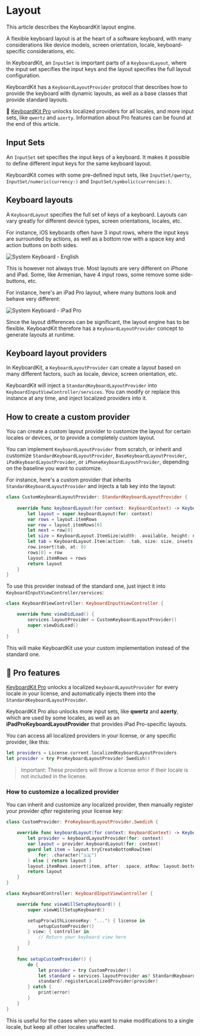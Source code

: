 # Layout

This article describes the KeyboardKit layout engine.

A flexible keyboard layout is at the heart of a software keyboard, with many considerations like device models, screen orientation, locale, keyboard-specific considerations, etc.

In KeyboardKit, an ``InputSet`` is important parts of a ``KeyboardLayout``, where the input set specifies the input keys and the layout specifies the full layout configuration.

KeyboardKit has a ``KeyboardLayoutProvider`` protocol that describes how to provide the keyboard with dynamic layouts, as well as a base classes that provide standard layouts.   

👑 [KeyboardKit Pro][Pro] unlocks localized providers for all locales, and more input sets, like `qwertz` and `azerty`. Information about Pro features can be found at the end of this article.



## Input Sets

An ``InputSet`` set specifies the input keys of a keyboard. It makes it possible to define different input keys for the same keyboard layout.

KeyboardKit comes with some pre-defined input sets, like ``InputSet/qwerty``, ``InputSet/numeric(currency:)`` and ``InputSet/symbolic(currencies:)``.



## Keyboard layouts

A ``KeyboardLayout`` specifies the full set of keys of a keyboard. Layouts can vary greatly for different device types, screen orientations, locales, etc.

For instance, iOS keyboards often have 3 input rows, where the input keys are surrounded by actions, as well as a bottom row with a space key and action buttons on both sides.

![System Keyboard - English](systemkeyboard-english-350.jpg)

This is however not always true. Most layouts are very different on iPhone and iPad. Some, like Armenian, have 4 input rows, some remove some side-buttons, etc. 

For instance, here's an iPad Pro layout, where many buttons look and behave very different:

![System Keyboard - iPad Pro](systemkeyboard-ipadpro.jpg)

Since the layout differences can be significant, the layout engine has to be flexible. KeyboardKit therefore has a ``KeyboardLayoutProvider`` concept to generate layouts at runtime. 



## Keyboard layout providers

In KeyboardKit, a ``KeyboardLayoutProvider`` can create a layout based on many different factors, such as locale, device, screen orientation, etc.

KeyboardKit will inject a ``StandardKeyboardLayoutProvider`` into ``KeyboardInputViewController/services``. You can modify or replace this instance at any time, and inject localized providers into it.



## How to create a custom provider

You can create a custom layout provider to customize the layout for certain locales or devices, or to provide a completely custom layout.

You can implement ``KeyboardLayoutProvider`` from scratch, or inherit and customize ``StandardKeyboardLayoutProvider``, ``BaseKeyboardLayoutProvider``, ``iPadKeyboardLayoutProvider``, or ``iPhoneKeyboardLayoutProvider``, depending on the baseline you want to customize. 

For instance, here's a custom provider that inherits ``StandardKeyboardLayoutProvider`` and injects a tab key into the layout:

```swift
class CustomKeyboardLayoutProvider: StandardKeyboardLayoutProvider {
    
    override func keyboardLayout(for context: KeyboardContext) -> KeyboardLayout {
        let layout = super.keyboardLayout(for: context)
        var rows = layout.itemRows
        var row = layout.itemRows[0]
        let next = row[0]
        let size = KeyboardLayout.ItemSize(width: .available, height: next.size.height)
        let tab = KeyboardLayout.Item(action: .tab, size: size, insets: next.insets)
        row.insert(tab, at: 0)
        rows[0] = row
        layout.itemRows = rows
        return layout
    }
}
```

To use this provider instead of the standard one, just inject it into ``KeyboardInputViewController/services``:

```swift
class KeyboardViewController: KeyboardInputViewController {

    override func viewDidLoad() {
        services.layoutProvider = CustomKeyboardLayoutProvider()
        super.viewDidLoad()
    }
}
```

This will make KeyboardKit use your custom implementation instead of the standard one.



## 👑 Pro features

[KeyboardKit Pro][Pro] unlocks a localized ``KeyboardLayoutProvider`` for every locale in your license, and automatically injects them into the ``StandardKeyboardLayoutProvider``.

KeyboardKit Pro also unlocks more input sets, like **qwertz** and **azerty**, which are used by some locales, as well as an **iPadProKeyboardLayoutProvider** that provides iPad Pro-specific layouts.

You can access all localized providers in your license, or any specific provider, like this:

```swift
let providers = License.current.localizedKeyboardLayoutProviders
let provider = try ProKeyboardLayoutProvider.Swedish()
```

> Important: These providers will throw a license error if their locale is not included in the license.


### How to customize a localized provider

You can inherit and customize any localized provider, then manually register your provider *after* registering your license key:

```swift
class CustomProvider: ProKeyboardLayoutProvider.Swedish {

    override func keyboardLayout(for context: KeyboardContext) -> KeyboardLayout {
        let provider = keyboardLayoutProvider(for: context)
        var layout = provider.keyboardLayout(for: context)
        guard let item = layout.tryCreateBottomRowItem(
            for: .character("🇸🇪")
        ) else { return layout }
        layout.itemRows.insert(item, after: .space, atRow: layout.bottomRowIndex)
        return layout
    }
}

class KeyboardController: KeyboardInputViewController {

    override func viewWillSetupKeyboard() {
        super.viewWillSetupKeyboard()

        setupPro(withLicenseKey: "...") { license in
            setupCustomProvider()
        } view: { controller in
            // Return your keyboard view here
        }
    }

    func setupCustomProvider() {
        do {
            let provider = try CustomProvider()
            let standard = services.layoutProvider as? StandardKeyboardLayoutProvider
            standard?.registerLocalizedProvider(provider)
        } catch {
            print(error)
        }
    }
}
```

This is useful for the cases when you want to make modifications to a single locale, but keep all other locales unaffected.


[Pro]: https://github.com/KeyboardKit/KeyboardKitPro
